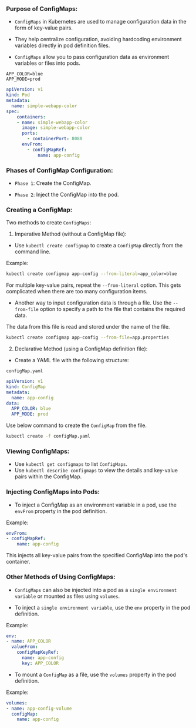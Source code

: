### Purpose of ConfigMaps:

- `ConfigMaps` in Kubernetes are used to manage configuration data in the form of key-value pairs.

- They help centralize configuration, avoiding hardcoding environment variables directly in pod definition files.

- `ConfigMaps` allow you to pass configuration data as environment variables or files into pods.


```configMap
APP_COLOR=blue
APP_MODE=prod
```

```yaml
apiVersion: v1
kind: Pod
metadata:
  name: simple-webapp-color
spec:
    containers:
    - name: simple-webapp-color
      image: simple-webapp-color
      ports:
        - containerPort: 8080
      envFrom:
        - configMapRef:
            name: app-config
```


### Phases of ConfigMap Configuration:

- `Phase 1`: Create the ConfigMap.

- `Phase 2`: Inject the ConfigMap into the pod.

### Creating a ConfigMap:

Two methods to create `ConfigMaps`:

1. Imperative Method (without a ConfigMap file):

- Use `kubectl create configmap` to create a `ConfigMap` directly from the command line.

Example:

```bash
kubectl create configmap app-config --from-literal=app_color=blue
```

For multiple key-value pairs, repeat the `--from-literal` option. This gets complicated when there are too many configuration items.

- Another way to input configuration data is through a file. Use the `--from-file` option to specify a path to the file that contains the required data.

The data from this file is read and stored under the name of the file.

```bash
kubectl create configmap app-config --from-file=app.properties
```

2. Declarative Method (using a ConfigMap definition file):

- Create a YAML file with the following structure:

`configMap.yaml`

```yaml
apiVersion: v1
kind: ConfigMap
metadata:
  name: app-config
data:
  APP_COLOR: blue
  APP_MODE: prod
```

Use below command to create the `ConfigMap` from the file. 

```bash
kubectl create -f configMap.yaml
```

### Viewing ConfigMaps:

- Use `kubectl get configmaps` to list `ConfigMaps`.
- Use `kubectl describe configmaps` to view the details and key-value pairs within the ConfigMap.

### Injecting ConfigMaps into Pods:

- To inject a ConfigMap as an environment variable in a pod, use the `envFrom` property in the pod definition.

Example:

```yaml
envFrom:
- configMapRef:
    name: app-config
```
This injects all key-value pairs from the specified ConfigMap into the pod's container.

### Other Methods of Using ConfigMaps:

- `ConfigMaps` can also be injected into a pod as a `single environment variable` or mounted as files using `volumes`.

- To inject a `single environment variable`, use the `env` property in the pod definition.

Example:

```yaml
env:
- name: APP_COLOR
  valueFrom:
    configMapKeyRef:
      name: app-config
      key: APP_COLOR
```

- To mount a `ConfigMap` as a file, use the `volumes` property in the pod definition.

Example:

```yaml
volumes:
- name: app-config-volume
  configMap:
    name: app-config
```
